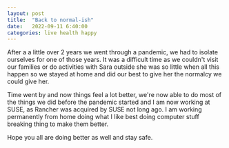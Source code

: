 ```yaml
---
layout: post
title:  "Back to normal-ish"
date:   2022-09-11 6:40:00
categories: live health happy
---
```


After a a little over 2 years we went through a pandemic, we had to isolate ourselves for one of those years. It was a difficult time as we couldn't visit our families or do activities with Sara outside she was so little when all this happen so we stayed at home and did our best to give her the normalcy we could give her.

Time went by and now things feel a lot better, we're now able to do most of the things we did before the pandemic started and I am now working at SUSE, as Rancher was acquired by SUSE not long ago. I am working permanently from home doing what I like best doing computer stuff breaking thing to make them better.

Hope you all are doing better as well and stay safe.

